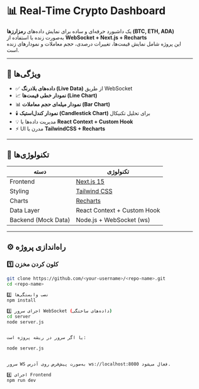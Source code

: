 # 📊 Real-Time Crypto Dashboard

یک داشبورد حرفه‌ای و ساده برای نمایش داده‌های **رمزارزها (BTC, ETH, ADA)** به‌صورت زنده با استفاده از **WebSocket + Next.js + Recharts**  
این پروژه شامل نمایش قیمت‌ها، تغییرات درصدی، حجم معاملات و نمودارهای زنده است.

---

## 🚀 ویژگی‌ها

- ✅ **داده‌های بلادرنگ (Live Data)** از طریق WebSocket  
- 📈 **نمودار خطی قیمت‌ها (Line Chart)**  
- 📊 **نمودار میله‌ای حجم معاملات (Bar Chart)**  
- 🕯️ **نمودار کندل‌استیک (Candlestick Chart)** برای تحلیل تکنیکال  
- 💡 مدیریت داده‌ها با **React Context + Custom Hook**  
- ⚡ UI مدرن با **TailwindCSS + Recharts**

---

## 🧠 تکنولوژی‌ها

| دسته | تکنولوژی |
|------|-----------|
| Frontend | [Next.js 15](https://nextjs.org/) |
| Styling | [Tailwind CSS](https://tailwindcss.com/) |
| Charts | [Recharts](https://recharts.org/en-US/) |
| Data Layer | React Context + Custom Hook |
| Backend (Mock Data) | Node.js + WebSocket (ws) |

---

## ⚙️ راه‌اندازی پروژه

### 1️⃣ کلون کردن مخزن
```bash
git clone https://github.com/<your-username>/<repo-name>.git
cd <repo-name>

2️⃣ نصب وابستگی‌ها
npm install

3️⃣ اجرای سرور WebSocket (داده‌های ساختگی)
cd server
node server.js


یا اگر سرور در ریشه پروژه است:

node server.js


سرور WS به‌صورت پیش‌فرض روی آدرس ws://localhost:8080 فعال می‌شود.

4️⃣ اجرای Frontend
npm run dev

